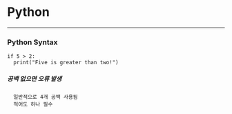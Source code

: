 # Python
---
### Python Syntax

```
if 5 > 2:
  print("Five is greater than two!")
```

##### 공백 없으면 오류 발생 
      일반적으로 4개 공백 사용됨 
      적어도 하나 필수
